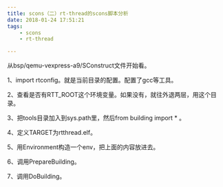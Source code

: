 ```yaml
---
title: scons（二）rt-thread的scons脚本分析
date: 2018-01-24 17:51:21
tags:
	- scons
	- rt-thread

---
```




从bsp/qemu-vexpress-a9/SConstruct文件开始看。

1、import rtconfig。就是当前目录的配置。配置了gcc等工具。

2、查看是否有RTT_ROOT这个环境变量。如果没有，就往外退两层，用这个目录。

3、把tools目录加入到sys.path里，然后from building import * 。

4、定义TARGET为rtthread.elf。

5、用Environment构造一个env，把上面的内容放进去。

6、调用PrepareBuilding。

7、调用DoBuilding。



